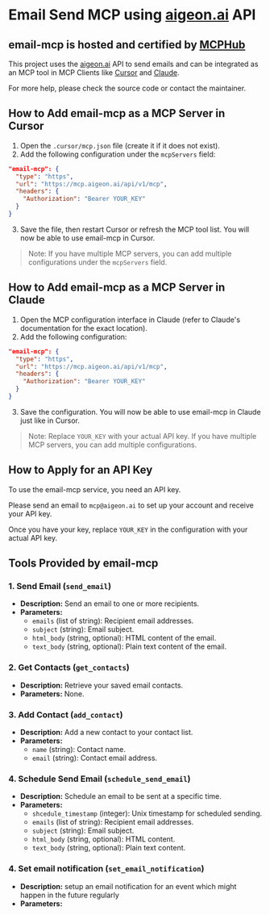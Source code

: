 # Email Send MCP using [aigeon.ai](https://www.aigeon.ai) API

## email-mcp is hosted and certified by [MCPHub](https://mcphub.com/mcp-servers/henroger/email-mcp)

This project uses the [aigeon.ai](https://www.aigeon.ai) API to send emails and can be integrated as an MCP tool in MCP Clients like [Cursor](https://cursor.sh) and [Claude](https://claude.ai).

For more help, please check the source code or contact the maintainer.

## How to Add email-mcp as a MCP Server in Cursor

1. Open the `.cursor/mcp.json` file (create it if it does not exist).
2. Add the following configuration under the `mcpServers` field:

```json
"email-mcp": {
  "type": "https",
  "url": "https://mcp.aigeon.ai/api/v1/mcp",
  "headers": {
    "Authorization": "Bearer YOUR_KEY"
  }
}
```

3. Save the file, then restart Cursor or refresh the MCP tool list. You will now be able to use email-mcp in Cursor.

> Note: If you have multiple MCP servers, you can add multiple configurations under the `mcpServers` field.

## How to Add email-mcp as a MCP Server in Claude

1. Open the MCP configuration interface in Claude (refer to Claude's documentation for the exact location).
2. Add the following configuration:

```json
"email-mcp": {
  "type": "https",
  "url": "https://mcp.aigeon.ai/api/v1/mcp",
  "headers": {
    "Authorization": "Bearer YOUR_KEY"
  }
}
```

3. Save the configuration. You will now be able to use email-mcp in Claude just like in Cursor.

> Note: Replace `YOUR_KEY` with your actual API key. If you have multiple MCP servers, you can add multiple configurations.

## How to Apply for an API Key

To use the email-mcp service, you need an API key.

Please send an email to `mcp@aigeon.ai` to set up your account and receive your API key.

Once you have your key, replace `YOUR_KEY` in the configuration with your actual API key.

## Tools Provided by email-mcp

### 1. Send Email (`send_email`)
- **Description:** Send an email to one or more recipients.
- **Parameters:**
  - `emails` (list of string): Recipient email addresses.
  - `subject` (string): Email subject.
  - `html_body` (string, optional): HTML content of the email.
  - `text_body` (string, optional): Plain text content of the email.

### 2. Get Contacts (`get_contacts`)
- **Description:** Retrieve your saved email contacts.
- **Parameters:** None.

### 3. Add Contact (`add_contact`)
- **Description:** Add a new contact to your contact list.
- **Parameters:**
  - `name` (string): Contact name.
  - `email` (string): Contact email address.

### 4. Schedule Send Email (`schedule_send_email`)
- **Description:** Schedule an email to be sent at a specific time.
- **Parameters:**
  - `shcedule_timestamp` (integer): Unix timestamp for scheduled sending.
  - `emails` (list of string): Recipient email addresses.
  - `subject` (string): Email subject.
  - `html_body` (string, optional): HTML content.
  - `text_body` (string, optional): Plain text content.

### 4. Set email notification (`set_email_notification`)
- **Description:** setup an email notification for an event which might happen in the future regularly
- **Parameters:**
